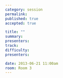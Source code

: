 ```yaml
---
category: session
permalink:
published: true
accepted: true

title: ""
summary:
presenters:
track:
difficulty:
presenters: 

date: 2013-06-21 11:00am
room: Room 3
---
```


